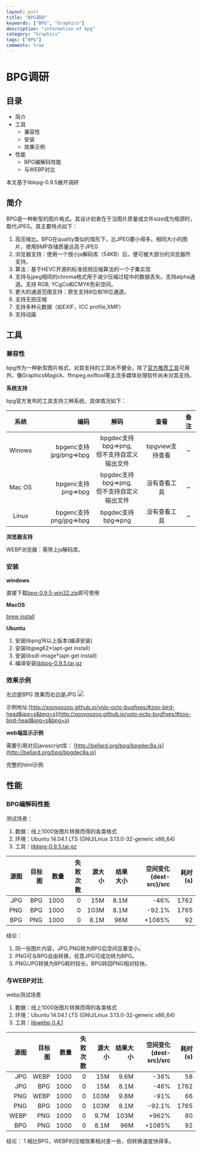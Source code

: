 ```yaml
---
layout: post
title: "BPG调研"
keywords: ["BPG", "Graphics"]
description: "information of bpg"
category: "Graphics"
tags: ["BPG"]
comments: true
---
```


# BPG调研

## 目录 


<ul>
<li>简介</li>
<li>工具 
<ul>
<li>兼容性</li>
<li>安装</li>
<li>效果示例</li>
</ul>
</li>

<li>性能
<ul>
<li>BPG编解码性能</li>
<li>与WEBP对比</li>
</ul>
</li>
</ul>



本文基于libbpg-0.9.5展开调研

## 简介 

BPG是一种新型的图片格式。其设计初衷在于当图片质量或文件size成为瓶颈时，取代JPEG。其主要特点如下：

1. 高压缩比。BPG在quality类似的情形下，比JPEG要小得多。相同大小的图片，使用BMP存储质量远高于JPEG
2. 浏览器支持：使用一个很小js解码库（54KB）后，便可被大部分的浏览器所支持。
3. 算法：基于HEVC开源的标准视频压缩算法的一个子集实现
4. 支持与jpeg相同的chroma格式用于减少压缩过程中的数据丢失。支持alpha通道。支持 RGB, YCgCo和CMYK色彩空间。
5. 更大的通道范围支持：原生支持8位和16位通道。
6. 支持无损压缩
7. 支持多种元数据（如EXIF，ICC profile,XMP）
8. 支持动画


## 工具

### 兼容性

bpg作为一种新型图片格式，对其支持的工具尚不健全。除了[官方](http://bellard.org/bpg/)[推荐工具](http://bellard.org/bpg/libbpg-0.9.5.tar.gz)可用外，像GraphicsMagick、ffmpeg,exiftool等主流多媒体处理软件尚未对其支持。

**系统支持**

bpg官方发布的工具支持三种系统，具体情况如下：

| 系统 | 编码 |解码 |查看|备注|
|:----:|-----:|:---:|:-------:|:---:|
|Winows  |bpgenc支持jpg/png=>bpg|bpgdec支持bpg=>png,<br/>但不支持自定义输出文件|bpgview支持查看|~|
|Mac OS |bpgenc支持png=>bpg|bpgdec支持bpg=>png,<br/>但不支持自定义输出文件|没有查看工具|~|
|Linux  |bpgenc支持png/jpg=>bpg|bpgdec支持bpg=>png|没有查看工具|~|

**浏览器支持**

WEBP浏览器：需带上js解码库。

### 安装

**windows**

直接下载[bpg-0.9.5-win32.zip](http://bellard.org/bpg/bpg-0.9.5-win32.zip)即可使用

**MacOS**

[brew install](http://brew.sh/)

**Ubuntu**

1. 安装libpng16以上版本(编译安装)
2. 安装libjpeg62*(apt-get install) 
3. 安装libsdl-image*(apt-get install)
4. 编译安装[libbpg-0.9.5.tar.gz](http://bellard.org/bpg/libbpg-0.9.5.tar.gz)


### 效果示例 

左边是BPG 效果而右边是JPG
![](http://cdn.unwire.hk/wp-content/uploads/2014/12/comparison.jpg)

示例地址:[http://xooyoozoo.github.io/yolo-octo-bugfixes/#zoo-bird-head&jpg=s&bpg=s](http://xooyoozoo.github.io/yolo-octo-bugfixes/#zoo-bird-head&jpg=s&bpg=s)

**web端显示示例**

需要引用对应javascript库：
[http://bellard.org/bpg/bpgdec8a.js](http://bellard.org/bpg/bpgdec8a.js)

完整的html示例


## 性能

### BPG编解码性能

测试场景：

1.  数据：线上1000张图片转换而得的各类格式
2.  环境：Ubuntu 14.04.1 LTS (GNU/Linux 3.13.0-32-generic x86_64)
3.  工具：[libbpg-0.9.5.tar.gz](http://bellard.org/bpg/libbpg-0.9.5.tar.gz)

| 源图 | 目标图 |数量 |失败次数|源大小|结果大小|空间变化(dest-src)/src| 耗时(s)|
|----:|-----:|---:|-------:|------:|-------:|-------------:|-------:|
|JPG  |BPG   |1000|0	   |15M	   |8.1M    |-46%		   |1762    |
|PNG  |BPG   |1000|0       |103M   |8.1M	|-92.1%	       |1765    |
|BPG  |PNG   |1000|0       |8.1M   |96M		|+1085%		   |92      |

结论：
1. 同一张图片内容，JPG,PNG转为BPG后空间显著变小。
2.  PNG可与BPG自由转换，任意JPG可成功转为BPG。
3.  PNG/JPG转换为BPG耗时较长，BPG转回PNG相对较快。

### 与WEBP对比

webp测试场景
1.  数据：线上1000张图片转换而得的各类格式
2.  环境：Ubuntu 14.04.1 LTS (GNU/Linux 3.13.0-32-generic x86_64)
3.  工具：[libwebp 0.4.1 ](http://downloads.webmproject.org/releases/webp/libwebp-0.4.1-linux-x86-32.tar.gz)

| 源图 |目标图 |数量 |失败次数|源大小|结果大小|空间变化(dest-src)/src| 耗时(s)|
|----:|-----:|---:|-------:|------:|-------:|-------------:|-------:|
|JPG  |WEBP  |1000|0	   |15M    |9.6M	|-36%		   |58		|
|JPG  |BPG   |1000|0	   |15M	   |8.1M    |-46%		   |1762    |
|PNG  |WEBP  |1000|0       |103M   |9.8M    |-91%          |66		|
|PNG  |BPG   |1000|0       |103M   |8.1M	|-92.1%	       |1765    |
|WEBP |PNG   |1000|0	   |9.7M    |103M	|+962%		   |80		|
|BPG  |PNG   |1000|0       |8.1M   |96M		|+1085%		   |92      |

结论：
1.相比BPG，WEBP的压缩效果相对差一些，但转换速度快得多。











